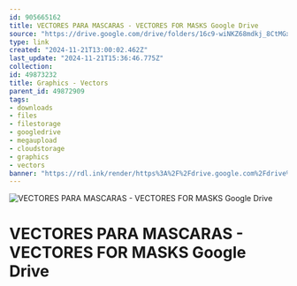 ```yaml
---
id: 905665162
title: VECTORES PARA MASCARAS - VECTORES FOR MASKS Google Drive
source: "https://drive.google.com/drive/folders/16c9-wiNKZ68mdkj_8CtMGxK1koYP86CA?usp=sharing"
type: link
created: "2024-11-21T13:00:02.462Z"
last_update: "2024-11-21T15:36:46.775Z"
collection:
id: 49873232
title: Graphics - Vectors
parent_id: 49872909
tags:
- downloads
- files
- filestorage
- googledrive
- megaupload
- cloudstorage
- graphics
- vectors
banner: "https://rdl.ink/render/https%3A%2F%2Fdrive.google.com%2Fdrive%2Ffolders%2F16c9-wiNKZ68mdkj_8CtMGxK1koYP86CA%3Fusp%3Dsharing"
---
```


![VECTORES PARA MASCARAS - VECTORES FOR MASKS Google Drive](https://rdl.ink/render/https%3A%2F%2Fdrive.google.com%2Fdrive%2Ffolders%2F16c9-wiNKZ68mdkj_8CtMGxK1koYP86CA%3Fusp%3Dsharing)

# VECTORES PARA MASCARAS - VECTORES FOR MASKS Google Drive

